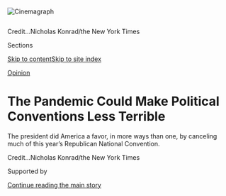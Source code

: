 <div id="app">

<div>

<div>

<div>

</div>

<div data-aria-hidden="false">

<div id="site-content" data-role="main">

<div>

<div class="css-1aor85t" style="opacity:0.000000001;z-index:-1;visibility:hidden">

<div class="css-1hqnpie">

<div class="css-epjblv">

<span class="css-17xtcya">[Sunday
Review](/section/opinion/sunday)</span><span class="css-x15j1o">|</span><span class="css-fwqvlz">The
Pandemic Could Make Political Conventions Less
Terrible</span>

</div>

<div class="css-k008qs">

<div class="css-1iwv8en">

<span class="css-18z7m18"></span>

<div>

</div>

</div>

<span class="css-1n6z4y">https://nyti.ms/2BuKN6S</span>

<div class="css-1705lsu">

<div class="css-4xjgmj">

<div class="css-4skfbu" data-role="toolbar" data-aria-label="Social Media Share buttons, Save button, and Comments Panel with current comment count" data-testid="share-tools">

  - 
  - 
  - 
  - 
    
    <div class="css-6n7j50">
    
    </div>

  - 

</div>

</div>

</div>

</div>

</div>

</div>

<div id="NYT_TOP_BANNER_REGION" class="css-11qgg8s">

</div>

<div id="fullBleedHeaderContent">

<div class="css-1mre5cn">

<div class="sizeFull css-pvifa0">

<div class="css-14houu5" style="width:100%;overflow:hidden">

<div class="css-122y91a">

![Cinemagraph](https://static01.nyt.com/images/2020/07/25/opinion/25convention_virtual/25convention_virtual-superJumbo.jpg)

</div>

</div>

<span class="css-cnj6d5 e1z0qqy90" itemprop="copyrightHolder"><span class="css-1ly73wi e1tej78p0">Credit...</span><span>Nicholas
Konrad/the New York Times</span></span>

</div>

</div>

<div class="css-hy7cq4">

<div class="css-6cn7ki">

<div class="NYTAppHideMasthead css-1bcu9v6 e1suatyy0">

<div class="section css-1o1qe8k e1suatyy2">

<div class="css-cu5p7t er09x8g0">

<div class="css-6n7j50">

</div>

<span class="css-1dv1kvn">Sections</span>

[Skip to content](#site-content)[Skip to site index](#site-index)

</div>

<div class="css-10698na e1huz5gh0">

</div>

</div>

</div>

[Opinion](/section/opinion)

<div class="css-1sojcmr ehdk2mb0">

# The Pandemic Could Make Political Conventions Less Terrible

</div>

The president did America a favor, in more ways than one, by canceling
much of this year’s Republican National
Convention.

</div>

</div>

<div class="css-nwzfg5 e1gnum310">

<span class="css-1f9pvn2 sunday"></span><span class="css-cnj6d5 e1z0qqy90" itemprop="copyrightHolder"><span class="css-1ly73wi e1tej78p0">Credit...</span><span><span>Nicholas
Konrad/the New York Times</span></span></span>

</div>

<div id="sponsor-wrapper" class="css-1hyfx7x">

<div id="sponsor-slug" class="css-19vbshk">

Supported by

</div>

[Continue reading the main
story](#after-sponsor)

<div id="sponsor" class="ad sponsor-wrapper" style="text-align:center;height:100%;display:block">

</div>

<div id="after-sponsor">

</div>

</div>

<div class="css-1wx1auc e1gnum311">

<div class="css-18e8msd">

<div class="css-vp77d3 epjyd6m0">

<div class="css-1baulvz">

By [<span class="css-1baulvz last-byline" itemprop="name">The Editorial
Board</span>](https://www.nytimes.com/interactive/opinion/editorialboard.html)

<div class="css-8atqhb">

The editorial board is a group of opinion journalists whose views are
informed by expertise, research, debate and certain longstanding ****
[values](https://www.nytimes.com/interactive/2018/opinion/editorialboard.html?module=inline).
It is separate from the newsroom.

</div>

</div>

</div>

  - July 25,
    2020

  - 
    
    <div class="css-4xjgmj">
    
    <div class="css-d8bdto" data-role="toolbar" data-aria-label="Social Media Share buttons, Save button, and Comments Panel with current comment count" data-testid="share-tools">
    
      - 
      - 
      - 
      - 
        
        <div class="css-6n7j50">
        
        </div>
    
      - 
    
    </div>
    
    </div>

</div>

</div>

</div>

<div class="section meteredContent css-1r7ky0e" name="articleBody" itemprop="articleBody">

<div class="css-1fanzo5 StoryBodyCompanionColumn">

<div class="css-53u6y8">

President Trump announced on Thursday that, in deference to the
pandemic, he was canceling the portion of the Republican National
Committee’s nominating convention scheduled to take place in
Jacksonville, Fla., late next month.

“We won’t do a big, crowded convention, per se — it’s not the right time
for that,” the president said during his daily coronavirus briefing,
noting that he “felt it was wrong” to have hordes of people heading into
“a hot spot.” [Mr. Trump added he’d
told](https://www.nytimes.com/2020/07/23/us/politics/jacksonville-rnc.html)
his advisers, “There’s nothing more important in our country than
keeping our people safe.”

Better late than never.

Mr. Trump’s coronation party [originally was
planned](https://www.nytimes.com/2020/06/06/us/politics/republican-convention-charlotte-2020.html)
for Charlotte, N.C., which is where much of the convention’s official
business will still take place. In June, however, the president
[relocated all the flashy
bits](https://www.nytimes.com/2020/06/11/us/politics/trump-jacksonville-rnc-speech.html),
including his acceptance speech, to Florida, after North Carolina
officials refused to guarantee him the overcrowded, non-socially
distanced spectacle he wanted.

Florida, however, is now in the throes of a Covid-19 spike. The state
reported on Thursday [10,249 new
cases](https://floridahealthcovid19.gov/) and 173 deaths, a record.
Bringing thousands of conventiongoers into the mix would have been a
recipe for more tragic outcomes.

</div>

</div>

<div class="css-1fanzo5 StoryBodyCompanionColumn">

<div class="css-53u6y8">

Instead of an arena full of cheering fans, Mr. Trump must content
himself with “tele-rallies,” other virtual events and maybe some smaller
gatherings. This is surely a bitter pill for the president, who draws
energy from large, adoring crowds. But this moment of crisis also
provides his party — both parties, for that matter — with an opportunity
to reimagine and reshape their conventions into something more engaging
and possibly more relevant to the American public.

The convention of conventions is [overdue for an
overhaul](https://www.nytimes.com/2020/05/04/us/politics/democratic-republican-convention.html).
Why not make necessity the mother of reinvention?

Much of what goes on at national conventions is not meant for
consumption by the general public. Once upon a time, serious nominating
business was conducted at these gatherings, but those days are gone. And
for all the quadrennial chatter about the possibility of a brokered
convention, the parties knock themselves out to avoid that kind of
drama, even in cycles with ugly primaries.

Nowadays, conventions are in large part extended reunions, awash in
booze, food, music and elbow rubbing between elected officials,
lobbyists, activists, operatives, celebrities, fund-raisers, journalists
and other players. They are, in some ways, politics at its swampiest.

The parts produced for at-home viewers are dominated by speeches — many
of them boring, vapid or even frightening, with an eye toward whipping
up the party faithful. The lineups typically feature political stars,
up-and-comers the party wants to spotlight ([Barack
Obama](https://www.nytimes.com/2004/07/27/politics/campaign/barack-obamas-remarks-to-the-democratic-national.html)
in 2004, [Bill
Clinton](https://www.vox.com/2016/7/26/12285312/bill-clinton-dnc-1988-speaker-late-night)
in 1988) and members of Congress. Former primary rivals often appear as
a show of party unity, and members of the nominee’s family are trotted
out. Then there are the celebrities brought in for a dash of pizazz,
like Meryl Streep, will.i.am and Katy Perry. (Such appearances don’t
always go over as planned, as when Clint Eastwood conducted a
[much](https://www.washingtonpost.com/news/morning-mix/wp/2016/08/04/clint-eastwood-explains-and-regrets-his-speech-to-an-empty-chair/)-[mocked](https://www.washingtonpost.com/blogs/compost/post/clint-eastwood-delivers-greatest-speech-in-us-history-mitt-romney-also-there/2012/08/31/cd8485fe-f320-11e1-adc6-87dfa8eff430_blog.html?itid=lk_inline_manual_6)
[chat with an empty
chair](https://www.nytimes.com/video/us/politics/100000001752472/clint-eastwoods-rnc-speech.html)
at the 2012 Republican convention.)

</div>

</div>

<div class="css-1fanzo5 StoryBodyCompanionColumn">

<div class="css-53u6y8">

There has got to be a better way.

As it happens, Democrats have been working on this issue for some time,
having realized several weeks ago that they needed to shift to a largely
virtual gathering. The fine-tuning is still in progress, but some
details are available. Airtime will be slashed and the speaking lineup
shortened, Joe Solmonese, the chief executive of this year’s convention,
told the editorial board. “We want to be concise and respect people’s
time.”

The proceedings will also be more geographically dispersed. Delegates
and public officials aren’t gathering in the host city of Milwaukee. Joe
Biden will deliver his speech from there, and his vice-presidential pick
will be on site for part of the week. But many speakers will be
scattered across battleground states and other meaningful locales, based
on each evening’s theme.

“We’re going to be very much grounded in the moment we’re in,” said Mr.
Solmonese. “So when it comes time to talk about education and the tough
decisions parents will make about their kids going back to school, we’re
going to go to the places those conversations are happening.” The same
holds for the public health responders dealing with Covid-19 and the
small businesses fighting for survival, he said, noting that having to
think beyond the convention location “creates an opportunity for us to
go where we think there are important stories to be told.”

With a nod to social distancing, the stage will feature a multiscreen
Zoom layout on which political V.I.P.s and regular Americans will
participate in a remote roll call vote. Dreamers and union members and
activists will chime in from “iconic or message-based locations in 57
states and territories across America,” according to an [internal party
memo](https://www.thedailybeast.com/leaked-documents-show-the-dncs-plans-for-a-reimagined-convention?ref=wrap)
obtained by The Daily Beast. These will include the Edmund Pettus Bridge
in Selma, Ala., the site of the Bloody Sunday civil rights clash in
1965.

Using resonant locations and nonfamous faces to spotlight important
issues is a smart move. Message: This election is not about partisan
games or insiders’ egos. It is about the nation’s collective future.

As for the themes conveyed, anything that focuses on comforting and
healing the nation is likely to play well in these unsettling times —
and speaks to Mr. Biden’s particular brand. For nonincumbents,
conventions are about introducing the nominee to voters. There will, of
course, be gauzy videos telling Mr. Biden’s life story. Cutting down on
the speechifying and focusing on real people’s stories is also less
likely to put viewers to sleep.

The Republicans and Mr. Trump are facing a slightly different challenge
— with significantly less time to adapt. At this point, most Americans
already have a clear view of the president. He will not be introducing
himself to the nation so much as he will be attempting to rebrand
himself.

</div>

</div>

<div class="css-1fanzo5 StoryBodyCompanionColumn">

<div class="css-53u6y8">

With his polls numbers slipping, it’s clear Mr. Trump needs a retool.
For starters, he could drop the self-pitying talk about how unfair
everyone has been to him and make a positive case for why he deserves to
be re-elected. Central to this: He needs to articulate his vision and
priorities for a second term. The president has been asked this question
repeatedly of late, and he has consistently failed to offer a coherent
answer. A (virtual) convention celebrating his renomination seems the
obvious place to correct that.

Pageantry and celebrities have their place. Who doesn’t love a good
balloon drop? But this year, the entire nation is under enormous strain.
Americans want to know that the presidential contenders understand and
care about their problems — and, more than that, that they are focused
intently on how to solve those problems.

</div>

</div>

<div>

</div>

<div class="css-1fanzo5 StoryBodyCompanionColumn">

<div class="css-53u6y8">

*The Times is committed to publishing* [*a diversity of
letters*](https://www.nytimes.com/2019/01/31/opinion/letters/letters-to-editor-new-york-times-women.html)
*to the editor. We’d like to hear what you think about this or any of
our articles. Here are some*
[*tips*](https://help.nytimes.com/hc/en-us/articles/115014925288-How-to-submit-a-letter-to-the-editor)*.
And here’s our email:*
[*letters@nytimes.com*](mailto:letters@nytimes.com)*.*

*Follow The New York Times Opinion section on*
[*Facebook*](https://www.facebook.com/nytopinion)*,* [*Twitter
(@NYTopinion)*](http://twitter.com/NYTOpinion) *and*
[*Instagram*](https://www.instagram.com/nytopinion/)*.*

</div>

</div>

</div>

<div>

</div>

<div>

</div>

<div>

</div>

<div>

<div id="bottom-wrapper" class="css-1ede5it">

<div id="bottom-slug" class="css-l9onyx">

Advertisement

</div>

[Continue reading the main
story](#after-bottom)

<div id="bottom" class="ad bottom-wrapper" style="text-align:center;height:100%;display:block;min-height:90px">

</div>

<div id="after-bottom">

</div>

</div>

</div>

</div>

</div>

## Site Index

<div>

</div>

## Site Information Navigation

  - [© <span>2020</span> <span>The New York Times
    Company</span>](https://help.nytimes.com/hc/en-us/articles/115014792127-Copyright-notice)

<!-- end list -->

  - [NYTCo](https://www.nytco.com/)
  - [Contact
    Us](https://help.nytimes.com/hc/en-us/articles/115015385887-Contact-Us)
  - [Work with us](https://www.nytco.com/careers/)
  - [Advertise](https://nytmediakit.com/)
  - [T Brand Studio](http://www.tbrandstudio.com/)
  - [Your Ad
    Choices](https://www.nytimes.com/privacy/cookie-policy#how-do-i-manage-trackers)
  - [Privacy](https://www.nytimes.com/privacy)
  - [Terms of
    Service](https://help.nytimes.com/hc/en-us/articles/115014893428-Terms-of-service)
  - [Terms of
    Sale](https://help.nytimes.com/hc/en-us/articles/115014893968-Terms-of-sale)
  - [Site
    Map](https://spiderbites.nytimes.com)
  - [Help](https://help.nytimes.com/hc/en-us)
  - [Subscriptions](https://www.nytimes.com/subscription?campaignId=37WXW)

</div>

</div>

</div>

</div>
